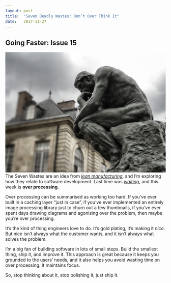 ```yaml
---
layout:	post
title:	"Seven Deadly Wastes: Don’t Over Think It"
date:	2017-11-27
---
```


## Going Faster: Issue 15

![](/img/1*1rXVXiSbVNSKjmq3u_FRkA.jpeg)The Seven Wastes are an idea from _[lean manufacturing](https://en.wikipedia.org/wiki/Muda_%28Japanese_term%29#Seven_wastes)_, and I’m exploring how they relate to software development. Last time was _[waiting](https://medium.com/going-faster/seven-deadly-wastes-waiting-c73c3e4ab578)_, and this week is **over processing**.

Over processing can be summarised as working too hard. If you’ve ever built in a caching layer “just in case”, if you’ve ever implemented an entirely image processing library just to churn out a few thumbnails, if you’ve ever spent days drawing diagrams and agonising over the problem, then maybe you’re over processing.

It’s the kind of thing engineers love to do. It’s gold plating, it’s making it _nice_. But nice isn’t always what the customer wants, and it isn’t always what solves the problem.

I’m a big fan of building software in lots of small steps. Build the smallest thing, ship it, and improve it. This approach is great because it keeps you grounded to the users’ needs, and it also helps you avoid wasting time on over processing. It maintains focus.

So, stop thinking about it, stop polishing it, just ship it.
